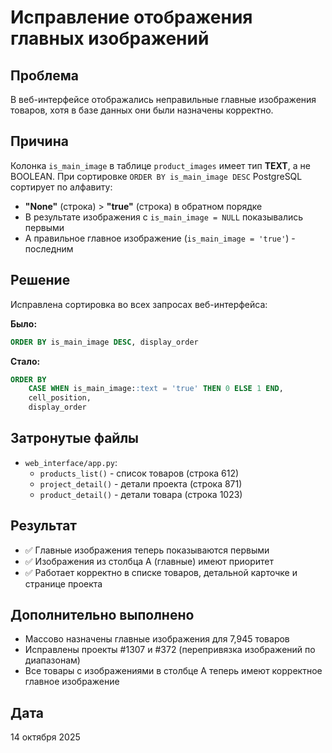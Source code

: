 # Исправление отображения главных изображений

## Проблема

В веб-интерфейсе отображались неправильные главные изображения товаров, хотя в базе данных они были назначены корректно.

## Причина

Колонка `is_main_image` в таблице `product_images` имеет тип **TEXT**, а не BOOLEAN.
При сортировке `ORDER BY is_main_image DESC` PostgreSQL сортирует по алфавиту:
- **"None"** (строка) > **"true"** (строка) в обратном порядке
- В результате изображения с `is_main_image = NULL` показывались первыми
- А правильное главное изображение (`is_main_image = 'true'`) - последним

## Решение

Исправлена сортировка во всех запросах веб-интерфейса:

**Было:**
```sql
ORDER BY is_main_image DESC, display_order
```

**Стало:**
```sql
ORDER BY 
    CASE WHEN is_main_image::text = 'true' THEN 0 ELSE 1 END,
    cell_position,
    display_order
```

## Затронутые файлы

- `web_interface/app.py`:
  - `products_list()` - список товаров (строка 612)
  - `project_detail()` - детали проекта (строка 871)
  - `product_detail()` - детали товара (строка 1023)

## Результат

- ✅ Главные изображения теперь показываются первыми
- ✅ Изображения из столбца A (главные) имеют приоритет
- ✅ Работает корректно в списке товаров, детальной карточке и странице проекта

## Дополнительно выполнено

- Массово назначены главные изображения для 7,945 товаров
- Исправлены проекты #1307 и #372 (перепривязка изображений по диапазонам)
- Все товары с изображениями в столбце A теперь имеют корректное главное изображение

## Дата

14 октября 2025


